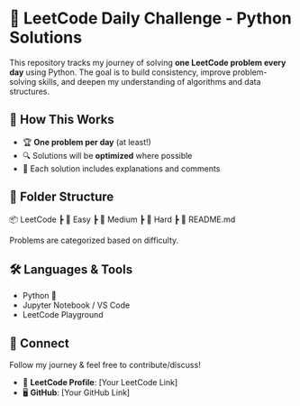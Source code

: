 # 🚀 LeetCode Daily Challenge - Python Solutions  

This repository tracks my journey of solving **one LeetCode problem every day** using Python. The goal is to build consistency, improve problem-solving skills, and deepen my understanding of algorithms and data structures.  

## 📌 How This Works  
- 🏆 **One problem per day** (at least!)  
- 🔍 Solutions will be **optimized** where possible  
- 📖 Each solution includes explanations and comments  

## 📂 Folder Structure  
📦 LeetCode
┣ 📂 Easy
┣ 📂 Medium
┣ 📂 Hard
┣ 📜 README.md

Problems are categorized based on difficulty.  

## 🛠️ Languages & Tools  
- Python 🐍  
- Jupyter Notebook / VS Code  
- LeetCode Playground  

## 🔗 Connect  
Follow my journey & feel free to contribute/discuss!  
- 📌 **LeetCode Profile**: [Your LeetCode Link]  
- 🖥 **GitHub**: [Your GitHub Link]  